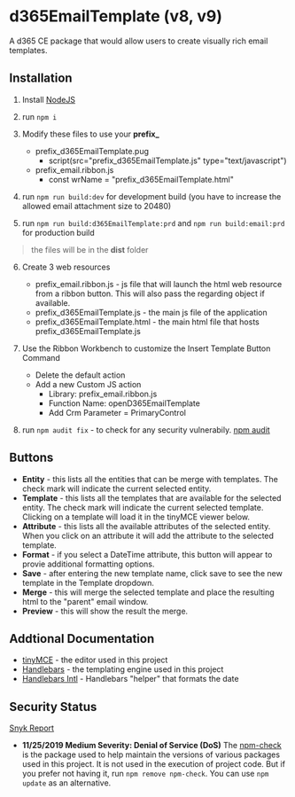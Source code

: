 # d365EmailTemplate (v8, v9)

A d365 CE package that would allow users to create visually rich email templates.

## Installation

1. Install [NodeJS](https://nodejs.org/en/)

2. run `npm i`

3. Modify these files to use your **prefix_**
    * prefix_d365EmailTemplate.pug
      - script(src="prefix_d365EmailTemplate.js" type="text/javascript")
    * prefix_email.ribbon.js
      - const wrName = "prefix_d365EmailTemplate.html"

4. run `npm run build:dev` for development build (you have to increase the allowed email attachment size to 20480)

5. run `npm run build:d365EmailTemplate:prd` and `npm run build:email:prd` for production build

> the files will be in the **dist** folder

6. Create 3 web resources
    * prefix_email.ribbon.js - js file that will launch the html web resource from a ribbon button. This will also pass the regarding object if available.
    * prefix_d365EmailTemplate.js - the main js file of the application
    * prefix_d365EmailTemplate.html - the main html file that hosts prefix_d365EmailTemplate.js
      
7. Use the Ribbon Workbench to customize the Insert Template Button Command
    * Delete the default action
    * Add a new Custom JS action
      - Library: prefix_email.ribbon.js
      - Function Name: openD365EmailTemplate
      - Add Crm Parameter = PrimaryControl

8. run `npm audit fix` - to check for any security vulnerabily. [npm audit](https://docs.npmjs.com/cli/audit)

## Buttons

- **Entity** - this lists all the entities that can be merge with templates. The check mark will indicate the current selected entity.
- **Template** - this lists all the templates that are available for the selected entity. The check mark will indicate the current selected template. Clicking on a template will load it in the tinyMCE viewer below.
- **Attribute** - this lists all the available attributes of the selected entity. When you click on an attribute it will add the attribute to the selected template. 
- **Format** - if you select a DateTime attribute, this button will appear to provie additional formatting options.
- **Save** - after entering the new template name, click save to see the new template in the Template dropdown.
- **Merge** - this will merge the selected template and place the resulting html to the "parent" email window.
- **Preview** - this will show the result the merge.

## Addtional Documentation
- [tinyMCE](https://www.tiny.cloud/docs/) - the editor used in this project
- [Handlebars](https://handlebarsjs.com/) - the templating engine used in this project
- [Handlebars Intl](https://formatjs.io/handlebars/) - Handlebars "helper" that formats the date

## Security Status
[Snyk Report](https://snyk.io/test/github/rexkenley/d365EmailTemplate?tab=issues)
- **11/25/2019 Medium Severity: Denial of Service (DoS)** The [npm-check](https://github.com/dylang/npm-check) is the package used to help maintain the versions of various packages used in this project. It is not used in the execution of project code. But if you prefer not having it, run `npm remove npm-check`. You can use `npm update` as an alternative.
